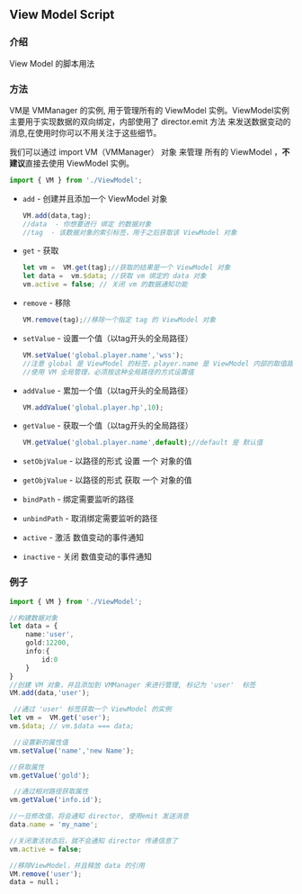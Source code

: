 ## View Model Script

### 介绍 

View Model 的脚本用法

### 方法

VM是 VMManager 的实例, 用于管理所有的 ViewModel 实例。ViewModel实例 主要用于实现数据的双向绑定，内部使用了 director.emit 方法  来发送数据变动的消息,在使用时你可以不用关注于这些细节。

我们可以通过 import  VM（VMManager） 对象 来管理 所有的 ViewModel ，**不建议**直接去使用 ViewModel 实例。

```typescript
import { VM } from './ViewModel';
```

- `add` - 创建并且添加一个 ViewModel 对象

  ``` typescript
  VM.add(data,tag);
  //data  - 你想要进行 绑定 的数据对象
  //tag  - 该数据对象的索引标签，用于之后获取该 ViewModel 对象
  ```

- `get` - 获取

  ```typescript
  let vm =  VM.get(tag);//获取的结果是一个 ViewModel 对象
  let data =  vm.$data; //获取 vm 绑定的 data 对象
  vm.active = false; // 关闭 vm 的数据通知功能
  ```

- `remove` - 移除

  ```typescript
  VM.remove(tag);//移除一个指定 tag 的 ViewModel 对象
  ```
- `setValue` - 设置一个值（以tag开头的全局路径）

    ```typescript
    VM.setValue('global.player.name','wss');
    //注意 global 是 ViewModel 的标签，player.name 是 ViewModel 内部的取值路径
    //使用 VM 全局管理，必须按这种全局路径的方式设置值
    ```
- `addValue` - 累加一个值（以tag开头的全局路径）

  ```typescript
  VM.addValue('global.player.hp',10);
  ```

- `getValue` -  获取一个值（以tag开头的全局路径）

  ```typescript
  VM.getValue('global.player.name',default);//default 是 默认值
  ```

- `setObjValue`  - 以路径的形式 设置 一个 对象的值
- `getObjValue` - 以路径的形式 获取 一个 对象的值
- `bindPath` - 绑定需要监听的路径
- `unbindPath` - 取消绑定需要监听的路径
- `active` - 激活 数值变动的事件通知
- `inactive` - 关闭 数值变动的事件通知

### 例子

```typescript
import { VM } from './ViewModel';

//构建数据对象
let data = {
    name:'user',
    gold:12200,
    info:{
        id:0
    }
}
//创建 VM 对象，并且添加到 VMManager 来进行管理, 标记为 'user'  标签
VM.add(data,'user');

 //通过 'user' 标签获取一个 ViewModel 的实例
let vm =  VM.get('user');
vm.$data; // vm.$data === data;

 //设置新的属性值
vm.setValue('name','new Name');

//获取属性
vm.getValue('gold'); 

 //通过相对路径获取属性
vm.getValue('info.id');

//一旦修改值，将会通知 director, 使用emit 发送消息 
data.name = 'my_name'; 

//关闭激活状态后，就不会通知 director 传递信息了
vm.active = false; 

//移除ViewModel，并且释放 data 的引用
VM.remove('user');
data = null；
```

